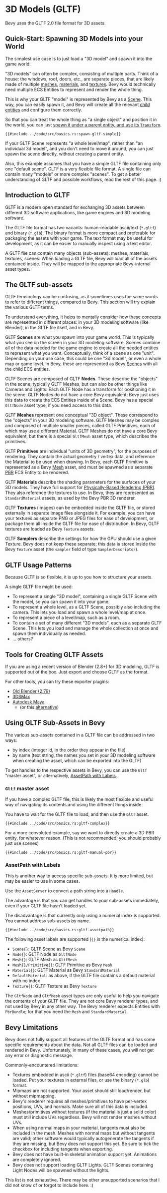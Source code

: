 # 3D Models (GLTF)

Bevy uses the GLTF 2.0 file format for 3D assets.

## Quick-Start: Spawning 3D Models into your World

The simplest use case is to just load a "3D model" and spawn it into the game world.

"3D models" can often be complex, consisting of multiple parts. Think of a
house: the windows, roof, doors, etc., are separate pieces, that are likely
made of multiple [meshes](./meshes.md), [materials](./materials.md), and
[textures](./textures.md). Bevy would technically need multiple ECS Entities
to represent and render the whole thing.

This is why your GLTF "model" is represented by Bevy as a [Scene](./scenes.md).
This way, you can easily spawn it, and Bevy will create all the relevant [child
entities](../programming/parent-child.md) and configure them correctly.

So that you can treat the whole thing as "a single object" and position
it in the world, you can just [spawn it under a parent entity, and use its
`Transform`](./transforms.md#bevys-transforms).

```rust,no_run,noplayground
{{#include ../code/src/basics.rs:spawn-gltf-simple}}
```

If your GLTF Scene represents "a whole level/map", rather than "an individual
3d model", and you don't need to move it around, you can just spawn the
scene directly, without creating a parent entity.

Also, this example assumes that you have a simple GLTF file containing only
one "default scene". GLTF is a very flexible file format. A single file can
contain many "models" or more complex "scenes". To get a better understanding
of GLTF and possible workflows, read the rest of this page. :)

## Introduction to GLTF

GLTF is a modern open standard for exchanging 3D assets between different
3D software applications, like game engines and 3D modeling software.

The GLTF file format has two variants: human-readable ascii/text (`*.gltf`)
and binary (`*.glb`). The binary format is more compact and preferable
for packaging the assets with your game. The text format may be useful for
development, as it can be easier to manually inspect using a text editor.

A GLTF file can contain many objects (sub-assets): meshes, materials, textures,
scenes. When loading a GLTF file, Bevy will load all of the assets contained
inside. They will be mapped to the appropriate Bevy-internal asset types.

## The GLTF sub-assets

GLTF terminology can be confusing, as it sometimes uses the same words to
refer to different things, compared to Bevy. This section will try explain
the various GLTF terms.

To understand everything, it helps to mentally consider how these concepts are
represented in different places: in your 3D modeling software (like Blender),
in the GLTF file itself, and in Bevy.

GLTF **Scenes** are what you spawn into your game world. This is typically
what you see on the screen in your 3D modeling software. Scenes combine
all of the data needed for the game engine to create all the needed
entities to represent what you want. Conceptually, think of a scene as one
"unit". Depending on your use case, this could be one "3d model",
or even a whole map or game level. In Bevy, these are represented as Bevy
[Scenes](./scenes.md) with all the child ECS entities.

GLTF Scenes are composed of GLTF **Nodes**. These describe the "objects" in
the scene, typically GLTF Meshes, but can also be other things like Cameras
and Lights. Each GLTF Node has a transform for positioning it in the scene.
GLTF Nodes do not have a core Bevy equivalent; Bevy just uses this data to
create the ECS Entities inside of a Scene. Bevy has a special `GltfNode`
asset type, if you need access to this data.

GLTF **Meshes** represent one conceptual "3D object". These correspond to
the "objects" in your 3D modeling software. GLTF Meshes may be complex and
composed of multiple smaller pieces, called GLTF Primitives, each of which
may use a different Material. GLTF Meshes do not have a core Bevy equivalent,
but there is a special `GltfMesh` asset type, which describes the primitives.

GLTF **Primitives** are individual "units of 3D geometry", for the purposes of
rendering. They contain the actual geometry / vertex data, and reference the
Material to be used when drawing. In Bevy, each GLTF Primitive is represented
as a Bevy [Mesh](./meshes.md) asset, and must be spawned as a separate
[PBR](./pbr.md) ECS Entity to be rendered.

GLTF **Materials** describe the shading parameters for the surfaces of
your 3D models. They have full support for [Physically-Based Rendering
(PBR)](./pbr.md). They also reference the textures to use. In Bevy, they are
represented as `StandardMaterial` assets, as used by the Bevy PBR 3D renderer.

GLTF **Textures** (images) can be embedded inside the GLTF file, or stored
externally in separate image files alongside it. For example, you can have
your textures as separate PNG or JPEG files for ease of development, or
package them all inside the GLTF file for ease of distribution. In Bevy,
GLTF textures are loaded as Bevy `Texture` assets.

GLTF **Samplers** describe the settings for how the GPU should use a
given Texture. Bevy does not keep these separate; this data is stored inside
the Bevy `Texture` asset (the `sampler` field of type `SamplerDescriptor`).

## GLTF Usage Patterns

Because GLTF is so flexible, it is up to you how to structure your assets.

A single GLTF file might be used:
  - To represent a single "3D model", containing a single
    GLTF Scene with the model, so you can spawn it into your game.
  - To represent a whole level, as a GLTF Scene, possibly also including
    the camera. This lets you load and spawn a whole level/map at once.
  - To represent a piece of a level/map, such as a room.
  - To contain a set of many different "3D models", each as a separate GLTF Scene.
    This lets you load and manage the whole collection at once and spawn them individually as needed.
  - ... others?

## Tools for Creating GLTF Assets

If you are using a recent version of Blender (2.8+) for 3D modeling, GLTF
is supported out of the box. Just export and choose GLTF as the format.

For other tools, you can try these exporter plugins:
  - [Old Blender (2.79)](https://doc.babylonjs.com/extensions/Exporters/Blender_to_glTF)
  - [3DSMax](https://doc.babylonjs.com/extensions/Exporters/3DSMax_to_glTF)
  - [Autodesk Maya](https://doc.babylonjs.com/extensions/Exporters/Maya_to_glTF)
    - (or this [alternative](https://kashika.co.jp/product/gltfexporter/))

## Using GLTF Sub-Assets in Bevy

The various sub-assets contained in a GLTF file can be addressed in two ways:
  - by index (integer id, in the order they appear in the file)
  - by name (text string, the names you set in your 3D modeling software
    when creating the asset, which can be exported into the GLTF)

To get handles to the respective assets in Bevy, you can use the `Gltf` "master
asset", or alternatively, [AssetPath with Labels](./assets.md#assetpath-and-labels).

### `Gltf` master asset

If you have a complex GLTF file, this is likely the most flexible and useful
way of navigating its contents and using the different things inside.

You have to wait for the GLTF file to load, and then use the `Gltf` asset.

```rust,no_run,noplayground
{{#include ../code/src/basics.rs:gltf-complex}}
```

For a more convoluted example, say we want to directly create a 3D PBR
entity, for whatever reason. (This is not recommended; you should probably
just use scenes)

```rust,no_run,noplayground
{{#include ../code/src/basics.rs:gltf-manual-pbr}}
```

### AssetPath with Labels

This is another way to access specific sub-assets. It is more limited,
but may be easier to use in some cases.

Use the `AssetServer` to convert a path string into a `Handle`.

The advantage is that you can get handles to your sub-assets immediately,
even if your GLTF file hasn't loaded yet.

The disadvantage is that currently only using a numerial index is
supported. You cannot address sub-assets by name.

```rust,no_run,noplayground
{{#include ../code/src/basics.rs:gltf-assetpath}}
```

The following asset labels are supported (`{}` is the numerical index):
  - `Scene{}`: GLTF Scene as Bevy `Scene`
  - `Node{}`: GLTF Node as `GltfNode`
  - `Mesh{}`: GLTF Mesh as `GltfMesh`
  - `Mesh{}/Primitive{}`: GLTF Primitive as Bevy `Mesh`
  - `Material{}`: GLTF Material as Bevy `StandardMaterial`
  - `DefaultMaterial`: as above, if the GLTF file contains a default material with no index
  - `Texture{}`: GLTF Texture as Bevy `Texture`

The `GltfNode` and `GltfMesh` asset types are only useful to help you navigate
the contents of your GLTF file. They are not core Bevy renderer types, and
not used by Bevy in any other way. The Bevy renderer expects Entities with
`PbrBundle`; for that you need the `Mesh` and `StandardMaterial`.

## Bevy Limitations

Bevy does not fully support all features of the GLTF format and has some
specific requirements about the data. Not all GLTF files can be loaded and
rendered in Bevy. Unfortunately, in many of these cases, you will not get
any error or diagnostic message.

Commonly-encountered limitations:

  - Textures embedded in ascii (`*.gltf`) files (base64 encoding) cannot be loaded.
    Put your textures in external files, or use the binary (`*.glb`) format.
  - Mipmaps are not supported. Your asset should still load/render,
    but without mipmapping.
  - Bevy's renderer requires all meshes/primitives to have per-vertex positions,
    UVs, and normals. Make sure all of this data is included.
  - Meshes/primitives without textures (if the material is just a solid color)
    must still include UVs regardless. Bevy will not render meshes without UVs.
  - When using normal maps in your material, tangents must also be included in the mesh.
    Meshes with normal maps but without tangents are valid; other software would
    typically autogenerate the tangents if they are missing, but Bevy does not support
    this yet. Be sure to tick the checkbox for including tangents when exporting.
  - Bevy does not have built-in skeletal animation support yet. Animations are
    completely ignored.
  - Bevy does not support loading GLTF Lights. GLTF Scenes containing Light Nodes
    will be spawned without the lights.

This list is not exhaustive. There may be other unsupported scenarios that I
did not know of or forgot to include here. :)
